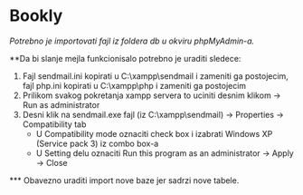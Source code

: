 # Bookly

*Potrebno je importovati fajl iz foldera db u okviru phpMyAdmin-a.*

**Da bi slanje mejla funkcionisalo potrebno je uraditi sledece:

1. Fajl sendmail.ini kopirati u C:\xampp\sendmail i zameniti ga postojecim, fajl php.ini kopirati u C:\xampp\php i zameniti ga postojecim
2. Prilikom svakog pokretanja xampp servera to uciniti desnim klikom -> Run as administrator
3. Desni klik na sendmail.exe fajl  (iz C:\xampp\sendmail) -> Properties -> Compatibility tab
    - U Compatibility mode oznaciti check box i izabrati Windows XP (Service pack 3) iz combo box-a
    - U Setting delu oznaciti Run this program as an administrator
 -> Apply -> Close

*** Obavezno uraditi import nove baze jer sadrzi nove tabele.
